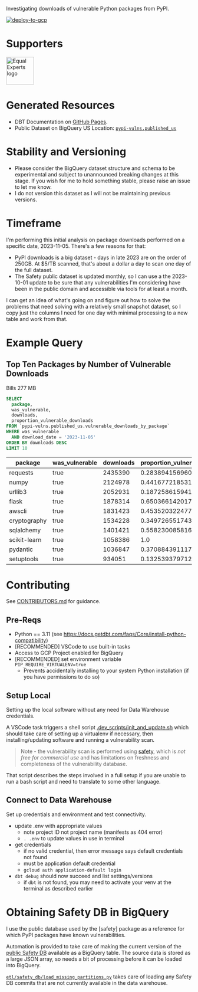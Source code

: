 Investigating downloads of vulnerable Python packages from PyPI.

[![deploy-to-gcp](https://github.com/brabster/pypi_vulnerabilities/actions/workflows/deploy.yml/badge.svg)](https://github.com/brabster/pypi_vulnerabilities/actions/workflows/deploy.yml)

# Supporters

<a href="https://equalexperts.com">
    <img alt="Equal Experts logo"
        src="https://www.equalexperts.com/wp-content/themes/equalexperts/assets/logos/colour/equal-experts-logo-colour.png"
        style="height:75px">
    </img>
</a>

# Generated Resources

- DBT Documentation on [GitHub Pages](https://brabster.github.io/pypi_vulnerabilities).
- Public Dataset on BigQuery US Location: [`pypi-vulns.published_us`](https://console.cloud.google.com/bigquery?p=pypi-vulns&d=published_us&page=dataset)

# Stability and Versioning

- Please consider the BigQuery dataset structure and schema to be experimental and subject to unannounced breaking changes at this stage. If you wish for me to hold something stable, please raise an issue to let me know.
- I do not version this dataset as I will not be maintaining previous versions.

# Timeframe

I'm performing this initial analysis on package downloads performed on a specific date, 2023-11-05. There's a few reasons for that:

- PyPI downloads is a big dataset - days in late 2023 are on the order of 250GB. At $5/TB scanned, that's about a dollar a day to scan one day of the full dataset.
- The Safety public dataset is updated monthly, so I can use a the 2023-10-01 update to be sure that any vulnerabilities I'm considering have been in the public domain and accessible via tools for at least a month.

I can get an idea of what's going on and figure out how to solve the problems that need solving with a relatively small snapshot dataset, so I copy just the columns I need for one day with minimal processing to a new table and work from that.

# Example Query

## Top Ten Packages by Number of Vulnerable Downloads

Bills 277 MB

```sql
SELECT
  package,
  was_vulnerable,
  downloads,
  proportion_vulnerable_downloads
FROM `pypi-vulns.published_us.vulnerable_downloads_by_package`
WHERE was_vulnerable
  AND download_date = '2023-11-05'
ORDER BY downloads DESC
LIMIT 10
```

|package|was_vulnerable|downloads|proportion_vulnerable_downloads|
|-------|--------------|---------|-------------------------------|
|requests|true|2435390|0.2838941569600516|
|numpy|true|2124978|0.44167721853126357|
|urllib3|true|2052931|0.18725861594174412|
|flask|true|1878314|0.6503661420171899|
|awscli|true|1831423|0.45352032247727847|
|cryptography|true|1534228|0.34972655174363154|
|sqlalchemy|true|1401421|0.55823008581653166|
|scikit-learn|true|1058386|1.0|
|pydantic|true|1036847|0.37088439111792182|
|setuptools|true|934051|0.13253937971267768|

# Contributing

See [CONTRIBUTORS.md](CONTRIBUTORS.md) for guidance.

## Pre-Reqs

- Python == 3.11 (see https://docs.getdbt.com/faqs/Core/install-python-compatibility)
- [RECOMMENDED] VSCode to use built-in tasks
- Access to GCP Project enabled for BigQuery
- [RECOMMENDED] set environment variable `PIP_REQUIRE_VIRTUALENV=true`
    - Prevents accidentally installing to your system Python installation (if you have permissions to do so)

## Setup Local

Setting up the local software without any need for Data Warehouse credentials.

A VSCode task triggers a shell script [.dev_scripts/init_and_update.sh](.dev_scripts/init_and_update.sh)
which should take care of setting up a virtualenv if necessary, then installing/updating software and running a vulnerability scan.

> Note - the vulnerability scan is performed using [safety](https://pypi.org/project/safety/), which is *not free for commercial use* and has limitations on freshness and completeness of the vulnerability database.

That script describes the steps involved in a full setup if you are unable to run a bash script and need to translate to some other language.

## Connect to Data Warehouse

Set up credentials and environment and test connectivity.

- update .env with appropriate values
    - note project ID not project name (manifests as 404 error)
    - `. .env` to update values in use in terminal
- get credentials
    - if no valid credential, then error message says default credentials not found
    - must be application default credential
    - `gcloud auth application-default login`
- `dbt debug` should now succeed and list settings/versions
    - if `dbt` is not found, you may need to activate your venv at the terminal as described earlier

# Obtaining Safety DB in BigQuery

I use the public database used by the [safety] package as a reference for which PyPI packages have known vulnerabilities.

Automation is provided to take care of making the current version of the [public Safety DB](https://github.com/pyupio/safety-db/tree/master/data) available as a BigQuery table. The source data is stored as a large JSON array, so needs a bit of processing before it can be loaded into BigQuery.

[`etl/safety_db/load_missing_partitions.py`](etl/safety_db/load_missing_partitions.py) takes care of loading any Safety DB commits that are not currently available in the data warehouse.
